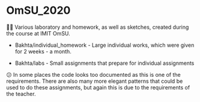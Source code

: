 # OmSU_2020
🏋🏽 Various laboratory and homework, as well as sketches, created during the course at IMIT OmSU.
* Bakhta/individual_homework - Large individual works, which were given for 2 weeks - a month.

* Bakhta/labs - Small assignments that prepare for individual assignments

😕 In some places the code looks too documented as this is one of the requirements. There are also many more elegant patterns that could be used to do these assignments, but again this is due to the requirements of the teacher.

